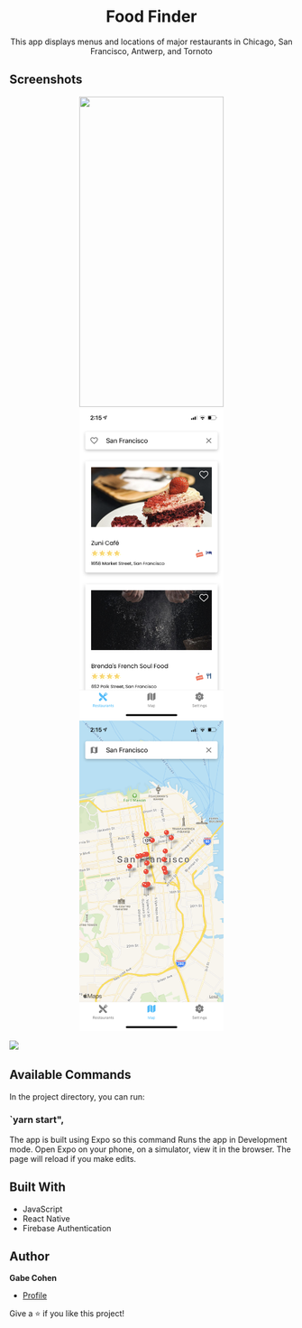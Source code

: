 <h1 align="center">Food Finder</h1>

<p align="center">This app displays menus and locations of major restaurants in Chicago, San Francisco, Antwerp, and Tornoto</p>

## Screenshots
  
 <p align="center">
  <img src="/assets/screenshots/IMG_9981.PNG" width="256" height="550">
  <img src="/assets/screenshots/IMG_9982.PNG" width="256" height="550">
  <img src="/assets/screenshots/IMG_9983.PNG" width="256" height="550">
</p>


![](/screenshots/3.png)

## Available Commands

In the project directory, you can run:

### `yarn start",

The app is built using Expo so this command Runs the app in Development mode. Open Expo on your phone, on a simulator, view it in the browser. The page will reload if you make edits.

## Built With

- JavaScript
- React Native
- Firebase Authentication

## Author

**Gabe Cohen**

- [Profile](https://github.com/gcohen1928@gmail.com "Gabe Cohen")

Give a ⭐️ if you like this project!
